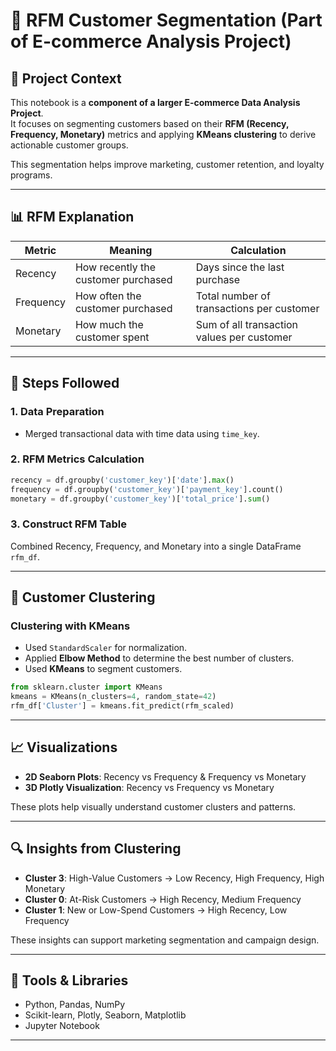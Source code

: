 
# 🧠 RFM Customer Segmentation (Part of E-commerce Analysis Project)

## 📌 Project Context

This notebook is a **component of a larger E-commerce Data Analysis Project**.  
It focuses on segmenting customers based on their **RFM (Recency, Frequency, Monetary)** metrics and applying **KMeans clustering** to derive actionable customer groups.

This segmentation helps improve marketing, customer retention, and loyalty programs.

---

## 📊 RFM Explanation

| Metric   | Meaning                             | Calculation                                                  |
|----------|-------------------------------------|--------------------------------------------------------------|
| Recency  | How recently the customer purchased | Days since the last purchase                                 |
| Frequency| How often the customer purchased    | Total number of transactions per customer                    |
| Monetary | How much the customer spent         | Sum of all transaction values per customer                   |

---

## 🧮 Steps Followed

### 1. Data Preparation
- Merged transactional data with time data using `time_key`.

### 2. RFM Metrics Calculation
```python
recency = df.groupby('customer_key')['date'].max()
frequency = df.groupby('customer_key')['payment_key'].count()
monetary = df.groupby('customer_key')['total_price'].sum()
```

### 3. Construct RFM Table
Combined Recency, Frequency, and Monetary into a single DataFrame `rfm_df`.

---

## 🔁 Customer Clustering

### Clustering with KMeans
- Used `StandardScaler` for normalization.
- Applied **Elbow Method** to determine the best number of clusters.
- Used **KMeans** to segment customers.

```python
from sklearn.cluster import KMeans
kmeans = KMeans(n_clusters=4, random_state=42)
rfm_df['Cluster'] = kmeans.fit_predict(rfm_scaled)
```

---

## 📈 Visualizations

- **2D Seaborn Plots**: Recency vs Frequency & Frequency vs Monetary
- **3D Plotly Visualization**: Recency vs Frequency vs Monetary

These plots help visually understand customer clusters and patterns.

---

## 🔍 Insights from Clustering

- **Cluster 3**: High-Value Customers → Low Recency, High Frequency, High Monetary
- **Cluster 0**: At-Risk Customers → High Recency, Medium Frequency
- **Cluster 1**: New or Low-Spend Customers → High Recency, Low Frequency

These insights can support marketing segmentation and campaign design.

---




## 🧠 Tools & Libraries

- Python, Pandas, NumPy
- Scikit-learn, Plotly, Seaborn, Matplotlib
- Jupyter Notebook

---
